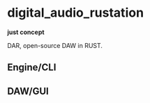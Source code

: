 # digital_audio_rustation

**just concept**

DAR, open-source DAW in RUST.

## Engine/CLI


## DAW/GUI
